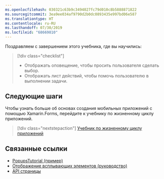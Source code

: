 ```yaml
---
ms.openlocfilehash: 030321c63b9c3494027fc79d010c8b5888871822
ms.sourcegitcommit: 3ea9ee034af9790d2b0dc0893435e997bd06e587
ms.translationtype: HT
ms.contentlocale: ru-RU
ms.lasthandoff: 07/30/2019
ms.locfileid: "68669810"
---
```

Поздравляем с завершением этого учебника, где вы научились:

> [!div class="checklist"]
> - Отображать оповещение, чтобы просить пользователя сделать выбор.
> - Отображать лист действий, чтобы помочь пользователю в выполнении задачи.

## <a name="next-steps"></a>Следующие шаги

Чтобы узнать больше об основах создания мобильных приложений с помощью Xamarin.Forms, перейдите к учебнику по жизненному циклу приложений.

> [!div class="nextstepaction"]
> [Учебник по жизненному циклу приложений](~/get-started/tutorials/app-lifecycle/index.yml)

## <a name="related-links"></a>Связанные ссылки

- [PopupsTutorial (пример)](https://docs.microsoft.com/samples/xamarin/xamarin-forms-samples/getstarted-tutorials-popupstutorial/)
- [Отображение всплывающих элементов (руководство)](~/xamarin-forms/user-interface/pop-ups.md)
- [API страницы](xref:Xamarin.Forms.Page)
